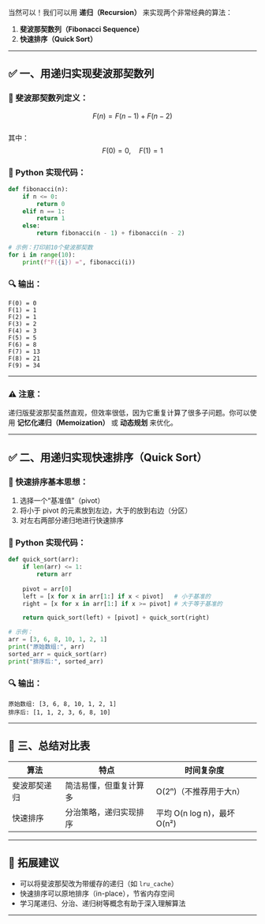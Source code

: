当然可以！我们可以用 **递归（Recursion）** 来实现两个非常经典的算法：

1. **斐波那契数列（Fibonacci Sequence）**
2. **快速排序（Quick Sort）**

---

## ✅ 一、用递归实现斐波那契数列

### 🧠 斐波那契数列定义：

$$
F(n) = F(n-1) + F(n-2)
$$  
其中：  
$$
F(0) = 0,\quad F(1) = 1
$$

### 🧪 Python 实现代码：

```python
def fibonacci(n):
    if n <= 0:
        return 0
    elif n == 1:
        return 1
    else:
        return fibonacci(n - 1) + fibonacci(n - 2)

# 示例：打印前10个斐波那契数
for i in range(10):
    print(f"F({i}) =", fibonacci(i))
```

### 🔍 输出：

```
F(0) = 0
F(1) = 1
F(2) = 1
F(3) = 2
F(4) = 3
F(5) = 5
F(6) = 8
F(7) = 13
F(8) = 21
F(9) = 34
```

---

### ⚠️ 注意：

递归版斐波那契虽然直观，但效率很低，因为它重复计算了很多子问题。你可以使用 **记忆化递归（Memoization）** 或 **动态规划** 来优化。

---

## ✅ 二、用递归实现快速排序（Quick Sort）

### 🧠 快速排序基本思想：

1. 选择一个“基准值”（pivot）
2. 将小于 pivot 的元素放到左边，大于的放到右边（分区）
3. 对左右两部分递归地进行快速排序

### 🧪 Python 实现代码：

```python
def quick_sort(arr):
    if len(arr) <= 1:
        return arr
    
    pivot = arr[0]
    left = [x for x in arr[1:] if x < pivot]   # 小于基准的
    right = [x for x in arr[1:] if x >= pivot] # 大于等于基准的

    return quick_sort(left) + [pivot] + quick_sort(right)

# 示例：
arr = [3, 6, 8, 10, 1, 2, 1]
print("原始数组:", arr)
sorted_arr = quick_sort(arr)
print("排序后:", sorted_arr)
```

### 🔍 输出：

```
原始数组: [3, 6, 8, 10, 1, 2, 1]
排序后: [1, 1, 2, 3, 6, 8, 10]
```

---

## 📌 三、总结对比表

| 算法 | 特点 | 时间复杂度 |
|------|------|------------|
| 斐波那契递归 | 简洁易懂，但重复计算多 | O(2ⁿ)（不推荐用于大n） |
| 快速排序 | 分治策略，递归实现排序 | 平均 O(n log n)，最坏 O(n²) |

---

## 🧠 拓展建议

- 可以将斐波那契改为带缓存的递归（如 `lru_cache`）
- 快速排序可以原地排序（in-place），节省内存空间
- 学习尾递归、分治、递归树等概念有助于深入理解算法

---